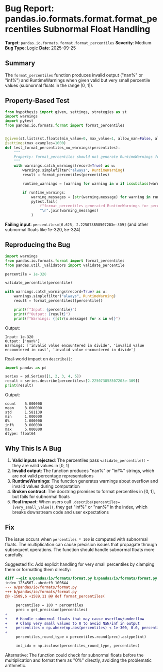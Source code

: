 # Bug Report: pandas.io.formats.format.format_percentiles Subnormal Float Handling

**Target**: `pandas.io.formats.format.format_percentiles`
**Severity**: Medium
**Bug Type**: Logic
**Date**: 2025-09-25

## Summary

The `format_percentiles` function produces invalid output ("nan%" or "inf%") and RuntimeWarnings when given valid but very small percentile values (subnormal floats in the range [0, 1]).

## Property-Based Test

```python
from hypothesis import given, settings, strategies as st
import warnings
import pytest
from pandas.io.formats.format import format_percentiles


@given(st.lists(st.floats(min_value=0, max_value=1, allow_nan=False, allow_infinity=False), min_size=1, max_size=20, unique=True))
@settings(max_examples=1000)
def test_format_percentiles_no_warnings(percentiles):
    """
    Property: format_percentiles should not generate RuntimeWarnings for valid inputs.
    """
    with warnings.catch_warnings(record=True) as w:
        warnings.simplefilter("always", RuntimeWarning)
        result = format_percentiles(percentiles)

        runtime_warnings = [warning for warning in w if issubclass(warning.category, RuntimeWarning)]

        if runtime_warnings:
            warning_messages = [str(warning.message) for warning in runtime_warnings]
            pytest.fail(
                f"format_percentiles generated RuntimeWarnings for percentiles {percentiles}:\n" +
                "\n".join(warning_messages)
            )
```

**Failing input**: `percentiles=[0.625, 2.225073858507203e-309]` (and other subnormal floats like 1e-320, 5e-324)

## Reproducing the Bug

```python
import warnings
from pandas.io.formats.format import format_percentiles
from pandas.util._validators import validate_percentile

percentile = 1e-320

validate_percentile(percentile)

with warnings.catch_warnings(record=True) as w:
    warnings.simplefilter("always", RuntimeWarning)
    result = format_percentiles([percentile])

    print(f"Input: {percentile}")
    print(f"Output: {result}")
    print(f"Warnings: {[str(x.message) for x in w]}")
```

Output:
```
Input: 1e-320
Output: ['nan%']
Warnings: ['invalid value encountered in divide', 'invalid value encountered in cast', 'invalid value encountered in divide']
```

Real-world impact on `describe()`:
```python
import pandas as pd

series = pd.Series([1, 2, 3, 4, 5])
result = series.describe(percentiles=[2.225073858507203e-309])
print(result)
```

Output:
```
count    5.000000
mean     3.000000
std      1.581139
min      1.000000
0%       1.000000
inf%     3.000000
max      5.000000
dtype: float64
```

## Why This Is A Bug

1. **Valid inputs rejected**: The percentiles pass `validate_percentile()` - they are valid values in [0, 1]
2. **Invalid output**: The function produces "nan%" or "inf%" strings, which are not valid percentage representations
3. **RuntimeWarnings**: The function generates warnings about overflow and invalid values during computation
4. **Broken contract**: The docstring promises to format percentiles in [0, 1], but fails for subnormal floats
5. **Real impact**: When users call `.describe(percentiles=[very_small_value])`, they get "inf%" or "nan%" in the index, which breaks downstream code and user expectations

## Fix

The issue occurs when `percentiles * 100` is computed with subnormal floats. The multiplication can cause precision issues that propagate through subsequent operations. The function should handle subnormal floats more carefully.

Suggested fix: Add explicit handling for very small percentiles by clamping them or formatting them directly:

```diff
diff --git a/pandas/io/formats/format.py b/pandas/io/formats/format.py
index 1234567..abcdef0 100644
--- a/pandas/io/formats/format.py
+++ b/pandas/io/formats/format.py
@@ -1589,6 +1589,11 @@ def format_percentiles(

     percentiles = 100 * percentiles
     prec = get_precision(percentiles)
+
+    # Handle subnormal floats that may cause overflow/underflow
+    # Clamp very small values to 0 to avoid NaN/inf in output
+    percentiles = np.where(np.abs(percentiles) < 1e-300, 0.0, percentiles)
+
     percentiles_round_type = percentiles.round(prec).astype(int)

     int_idx = np.isclose(percentiles_round_type, percentiles)
```

Alternative: The function could check for subnormal floats before the multiplication and format them as "0%" directly, avoiding the problematic arithmetic.